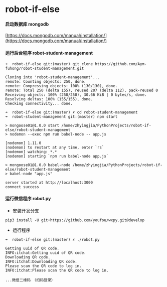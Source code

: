 # robot-if-else
#### 启动数据库  mongodb 
[https://docs.mongodb.com/manual/installation/](https://docs.mongodb.com/manual/installation/)
#### 运行后台程序 robot-student-management

```
➜  robot-if-else git:(master) git clone https://github.com/Aym-fuhong/robot-student-management.git

Cloning into 'robot-student-management'...
remote: Counting objects: 250, done.
remote: Compressing objects: 100% (130/130), done.
remote: Total 250 (delta 155), reused 207 (delta 112), pack-reused 0
Receiving objects: 100% (250/250), 30.66 KiB | 0 bytes/s, done.
Resolving deltas: 100% (155/155), done.
Checking connectivity... done.

➜  robot-if-else git:(master) ✗ cd robot-student-management 
➜  robot-student-management git:(master) npm start

> mongoose01@1.0.0 start /home/zhyingjia/PythonProjects/robot-if-else/robot-student-management
> nodemon --exec npm run babel-node -- app.js

[nodemon] 1.11.0
[nodemon] to restart at any time, enter `rs`
[nodemon] watching: *.*
[nodemon] starting `npm run babel-node app.js`

> mongoose01@1.0.0 babel-node /home/zhyingjia/PythonProjects/robot-if-else/robot-student-management
> babel-node "app.js"

server started at http://localhost:3000
connect success

```
#### 运行微信程序 robot.py
 - 安装开发分支

```
pip3 install -U git+https://github.com/youfou/wxpy.git@develop
```

 - 运行程序

```
➜  robot-if-else git:(master) ✗ ./robot.py 

Getting uuid of QR code.
INFO:itchat:Getting uuid of QR code.
Downloading QR code.
INFO:itchat:Downloading QR code.
Please scan the QR code to log in.
INFO:itchat:Please scan the QR code to log in.

...微信二维码　（扫码登录）
```
